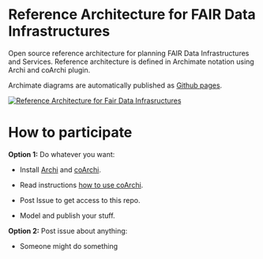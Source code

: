 # Reference Architecture for FAIR Data Infrastructures

Open source reference architecture for planning FAIR Data Infrastructures and Services. Reference architecture is defined in Archimate notation using Archi and coArchi plugin.

Archimate diagrams are automatically published as [Github pages](https://amiika.github.io/fair-infrastructures).

[![Reference Architecture for Fair Data Infrasructures](https://amiika.github.io/fair-infrastructures/id-3b7d80b7034c4c77bf160c6465a684d0/images/id-71069ce7a262400c8924d3a31cf66e2d.png)](https://amiika.github.io/fair-infrastructures/?view=id-71069ce7a262400c8924d3a31cf66e2d)

# How to participate

**Option 1:** Do whatever you want:
   
  * Install [Archi](https://www.archimatetool.com) and [coArchi](https://www.archimatetool.com/plugins/).
  
  * Read instructions [how to use coArchi](https://github.com/markusvanaardt/readme-coArchi).
  
  * Post Issue to get access to this repo.
  
  * Model and publish your stuff.

 **Option 2:** Post issue about anything:

  * Someone might do something
   
